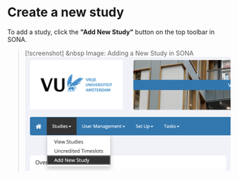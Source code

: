 
# Create a new study

To add a study, click the **"Add New Study"** button on the top toolbar in SONA. 

>[!screenshot] <i class="fa-solid fa-camera"></i> &nbsp Image: Adding a New Study in SONA
><img src="/static/images/add_new_study.png" alt="Add New Study" class="responsive-image">

